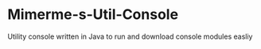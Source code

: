 # Mimerme-s-Util-Console
Utility console written in Java to run and download console modules easliy
